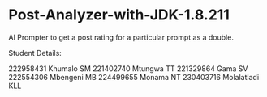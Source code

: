 # Post-Analyzer-with-JDK-1.8.211
AI Prompter to get  a post rating for a particular prompt as a double.

Student Details:

222958431 Khumalo SM
221402740 Mtungwa TT
221329864 Gama SV
222554306 Mbengeni MB
224499655 Monama NT
230403716 Molalatladi KLL
